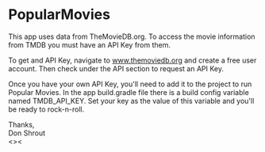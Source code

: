 # PopularMovies

This app uses data from TheMovieDB.org. To access the movie information from TMDB you must have an API Key from them.

To get and API Key, navigate to www.themoviedb.org and create a free user account. Then check under the API section to request an API Key.

Once you have your own API Key, you'll need to add it to the project to run Popular Movies.
In the app build.gradle file there is a build config variable named TMDB_API_KEY. Set your key as the value of this variable and you'll be ready to rock-n-roll.

Thanks,<br/>
Don Shrout<br/>
<><
